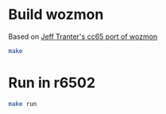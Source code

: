 # Build wozmon

Based on [Jeff Tranter's cc65 port of wozmon][jefftranter-6502]

```bash
make
```

# Run in r6502

```bash
make run
```

[jefftranter-6502]: https://github.com/jefftranter/6502

